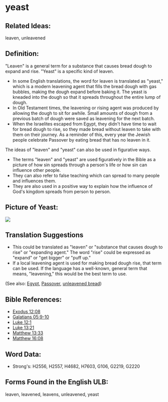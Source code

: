 # yeast

## Related Ideas:

leaven, unleavened

## Definition:

"Leaven" is a general term for a substance that causes bread dough to expand and rise. "Yeast" is a specific kind of leaven.

* In some English translations, the word for leaven is translated as "yeast," which is a modern leavening agent that fills the bread dough with gas bubbles, making the dough expand before baking it. The yeast is kneaded into the dough so that it spreads throughout the entire lump of dough.
* In Old Testament times, the leavening or rising agent was produced by allowing the dough to sit for awhile. Small amounts of dough from a previous batch of dough were saved as leavening for the next batch.
* When the Israelites escaped from Egypt, they didn't have time to wait for bread dough to rise, so they made bread without leaven to take with them on their journey. As a reminder of this, every year the Jewish people celebrate Passover by eating bread that has no leaven in it.

The ideas of "leaven" and "yeast" can also be used in figurative ways.

* The terms "leaven" and "yeast" are used figuratively in the Bible as a picture of how sin spreads through a person's life or how sin can influence other people.
* They can also refer to false teaching which can spread to many people and influences them.
* They are also used in a positive way to explain how the influence of God's kingdom spreads from person to person.

## Picture of Yeast:

<a href="https://content.bibletranslationtools.org/WycliffeAssociates/en_tw/raw/branch/master/PNGs/y/Yeast.png"><img src="https://content.bibletranslationtools.org/WycliffeAssociates/en_tw/raw/branch/master/PNGs/y/Yeast.png" ></a>

## Translation Suggestions

* This could be translated as "leaven" or "substance that causes dough to rise" or "expanding agent." The word "rise" could be expressed as "expand" or "get bigger" or "puff up."
* If a local leavening agent is used for making bread dough rise, that term can be used. If the language has a well-known, general term that means, "leavening," this would be the best term to use.

(See also: [Egypt](../names/egypt.md), [Passover](../kt/passover.md), [unleavened bread](../kt/unleavenedbread.md))

## Bible References:

* [Exodus 12:08](rc://en/tn/help/exo/12/08)
* [Galatians 05:9-10](rc://en/tn/help/gal/05/09)
* [Luke 12:1](rc://en/tn/help/luk/12/1)
* [Luke 13:21](rc://en/tn/help/luk/13/21)
* [Matthew 13:33](rc://en/tn/help/mat/13/33)
* [Matthew 16:08](rc://en/tn/help/mat/16/08)

## Word Data:

* Strong's: H2556, H2557, H4682, H7603, G106, G2219, G2220

## Forms Found in the English ULB:

leaven, leavened, leavens, unleavened, yeast


